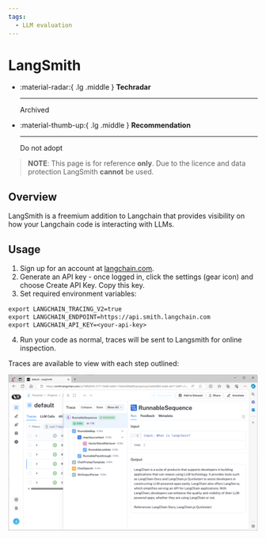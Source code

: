 ```yaml
---
tags:
  - LLM evaluation
---
```


# LangSmith

<div class="grid cards" markdown>

-   :material-radar:{ .lg .middle } __Techradar__

    ---

    Archived

-   :material-thumb-up:{ .lg .middle } __Recommendation__

    ---

    Do not adopt

</div>

> **NOTE**: This page is for reference **only**. Due to the licence and data protection LangSmith **cannot** be used.

## Overview

LangSmith is a freemium addition to Langchain that provides visibility on how your Langchain code is interacting with LLMs.

## Usage

1. Sign up for an account at [langchain.com](https://www.langchain.com/).
2. Generate an API key - once logged in, click the settings (gear icon) and choose Create API Key. Copy this key.
3. Set required environment variables:
``` dosini linenums="1"
export LANGCHAIN_TRACING_V2=true
export LANGCHAIN_ENDPOINT=https://api.smith.langchain.com
export LANGCHAIN_API_KEY=<your-api-key>
```
4. Run your code as normal, traces will be sent to Langsmith for online inspection.

Traces are available to view with each step outlined:

![image](../../images/langsmith.png)
